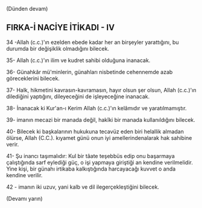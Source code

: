 
(Dünden devam)

## FIRKA-İ NACİYE İTİKADI - IV

34 -Allah (c.c.)'ın ezelden ebede kadar her an birşeyler yarattığını, bu durumda bir değişiklik olmadığını bilecek.

35- Allah (c.c.)'ın ilim ve kudret sahi­bi olduğuna inanacak.

36- Günahkâr mü'minlerin, günahları nisbetinde cehennemde azab göreceklerini bile­cek.

37- Halk, hikmetini kavrasın-kavramasın, hayır olsun şer olsun, Allah (c.c.)'ın dilediğini yaptığını, dileyeceğini de işleyeceğine inanacak.

38- İnanacak ki Kur'an-ı Kerim Allah (c.c.)'ın kelâmıdır ve yaratılmamıştır.

39- imanın mecazi bir manada değil, hakîki bir manada kullanıldığını bilecek.

40- Bilecek ki başkalarının hukukuna te­cavüz eden biri helallik almadan ölürse, Allah (C.C.). kıyamet günü onun iyi amellerindenalarak hak sahibine verir.

41- Şu inancı taşımalıdır: Kul bir tâate teşebbüs edip onu başarmaya çalıştığında
sarf eylediği güç, o işi yapmaya giriştiği an kendine verilmelidir. Yine kişi, bir günahı irtikaba kalkıştığında harcayacağı kuvvet o anda kendine verilir.

42 - imanın iki uzuv, yani kalb ve dil ilegerçekleştiğini bilecek.

(Devamı yarın)
